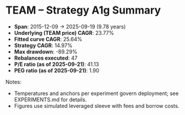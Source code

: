 # TEAM – Strategy A1g Summary

- **Span**: 2015-12-09 → 2025-09-19 (9.78 years)
- **Underlying (TEAM price) CAGR**: 23.77%
- **Fitted curve CAGR**: 25.64%
- **Strategy CAGR**: 14.97%
- **Max drawdown**: -89.29%
- **Rebalances executed**: 47
- **P/E ratio (as of 2025-09-21)**: 41.13
- **PEG ratio (as of 2025-09-21)**: 1.90

Notes:

- Temperatures and anchors per experiment govern deployment; see EXPERIMENTS.md for details.
- Figures use simulated leveraged sleeve with fees and borrow costs.

